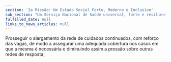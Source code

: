 ```yaml
---
section: '2a Missão: Um Estado Social Forte, Moderno e Inclusivo'
sub_section: "Um Serviço Nacional de Saúde universal, forte e resiliente"
fulfilled_date: null
links_to_news_articles: null
---
```


Prosseguir o alargamento da rede de cuidados continuados, com reforço das vagas, de modo a assegurar uma adequada cobertura nos casos em que a mesma é necessária e diminuindo assim a pressão sobre outras redes de resposta;